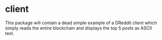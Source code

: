 # client
This package will contain a dead simple example of a DReddit client which simply reads the entire blockchain and displays the top 5 posts
as ASCII text.

